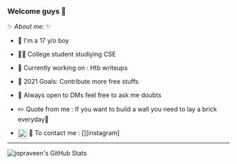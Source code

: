 ### Welcome guys 🙂


 ✨ _About me:_ ✨

- 👦 I'm a 17 y/o boy

- 👨‍🎓 College student studiying CSE

- 🏃 Currently working on : Htb writeups

- 🥅 2021 Goals: Contribute more free stuffs

- 💬 Always open to DMs feel free to ask me doubts

- ✏️ Quote from me : If you want to build a wall you need to lay a brick everyday🙂

- 📲 To contact me : 
[<img align="left" alt="Jopraveen | Instagram" width="22px" src="https://cdn.jsdelivr.net/npm/simple-icons@v3/icons/instagram.svg" />][instagram]

---

  <img align="left" alt="jopraveen's GitHub Stats" src="https://github-readme-stats.codestackr.vercel.app/api?username=jopraveen&show_icons=true&hide_border=true" />
